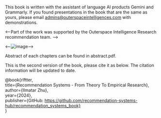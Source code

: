 This book is written with the assistant of language AI products Gemini and Grammarly. If you found presentations in the book that are the same as yours, please email admins@outerspaceintelligences.com with demonstrations.

<--Part of the work was supported by the Outerspace Intelligence Research recommendation team. -->

<--![image](./references/readme_icon.webp)-->

Abstract of each chapters can be found in abstract.pdf.

This is the second version of the book, please cite it as below. The citation information will be updated to date.

@book{rlftter, \
  title={Recommendation Systems - From Theory To Empirical Research}, \
  author={Ilmatar Zhu}, \
  year={2024}, \
  publisher={GitHub: https://github.com/recommendation-systems-hub/recommendation_systems_book} \
}

